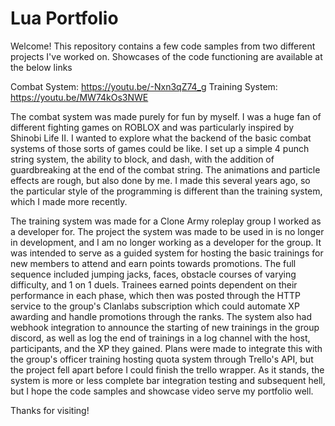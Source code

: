 # Lua Portfolio
Welcome!
This repository contains a few code samples from two different projects I've worked on.
Showcases of the code functioning are available at the below links

Combat System: https://youtu.be/-Nxn3qZ74_g
Training System: https://youtu.be/MW74kOs3NWE

The combat system was made purely for fun by myself. I was a huge fan of different fighting games on ROBLOX and was particularly inspired by Shinobi Life II. I wanted to explore what the backend of the basic combat systems of those sorts of games could be like. I set up a simple 4 punch string system, the ability to block, and dash, with the addition of guardbreaking at the end of the combat string. The animations and particle effects are rough, but also done by me. I made this several years ago, so the particular style of the programming is different than the training system, which I made more recently.

The training system was made for a Clone Army roleplay group I worked as a developer for. The project the system was made to be used in is no longer in development, and I am no longer working as a developer for the group. It was intended to serve as a guided system for hosting the basic trainings for new members to attend and earn points towards promotions. The full sequence included jumping jacks, faces, obstacle courses of varying difficulty, and 1 on 1 duels. Trainees earned points dependent on their performance in each phase, which then was posted through the HTTP service to the group's Clanlabs subscription which could automate XP awarding and handle promotions through the ranks. The system also had webhook integration to announce the starting of new trainings in the group discord, as well as log the end of trainings in a log channel with the host, participants, and the XP they gained. Plans were made to integrate this with the group's officer training hosting quota system through Trello's API, but the project fell apart before I could finish the trello wrapper. As it stands, the system is more or less complete bar integration testing and subsequent hell, but I hope the code samples and showcase video serve my portfolio well.

Thanks for visiting!